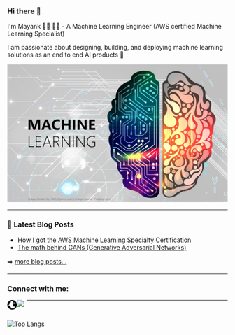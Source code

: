 ### Hi there 👋
I'm Mayank 👋🏾  👨‍💻 - A Machine Learning Engineer (AWS certified Machine Learning Specialist) 

I am passionate about designing, building, and deploying machine learning solutions as an end to end AI products 🎩

<img src="https://github.com/mayank311996/mayank311996/blob/master/ml.jpeg">

---

### 📕 Latest Blog Posts

<!-- BLOG-POST-LIST:START -->
- [How I got the AWS Machine Learning Specialty Certification](https://medium.com/towards-artificial-intelligence/how-i-got-the-aws-machine-learning-specialty-certification-a1142f1376cd?source=rss-a87ac432a3ed------2)
- [The math behind GANs (Generative Adversarial Networks)](https://towardsdatascience.com/the-math-behind-gans-generative-adversarial-networks-3828f3469d9c?source=rss-a87ac432a3ed------2)
<!-- BLOG-POST-LIST:END -->

➡️ [more blog posts...](https://medium.com/@mayankvadsola1996)

---

### Connect with me:

[<img align="left" width="22px" src="https://raw.githubusercontent.com/iconic/open-iconic/master/svg/globe.svg" />][website]
[<img align="left" width="22px" src="https://cdn.jsdelivr.net/npm/simple-icons@v3/icons/linkedin.svg" />][linkedin]

---
<br />

[![Top Langs](https://github-readme-stats.vercel.app/api/top-langs/?username=mayank311996&layout=compact)](https://github.com/mayank311996)


[website]: https://www.mayank-vadsola.com/
[linkedin]: https://www.linkedin.com/in/mayankvadsola/


<!--
## Find more about me 🌎: 

- <a href="https://www.linkedin.com/in/mayankvadsola/">LinkedIn</a> 💼

- <a href="https://www.mayank-vadsola.com/">Website</a> 💼
-->

<!--
**mayank311996/mayank311996** is a ✨ _special_ ✨ repository because its `README.md` (this file) appears on your GitHub profile.

Here are some ideas to get you started:

- 🔭 I’m currently working on ...
- 🌱 I’m currently learning ...
- 👯 I’m looking to collaborate on ...
- 🤔 I’m looking for help with ...
- 💬 Ask me about ...
- 📫 How to reach me: ...
- 😄 Pronouns: ...
- ⚡ Fun fact: ...
-->
